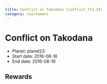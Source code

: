 ```yaml
---
title: Conflict on Takodana (conflict_tfa_24)
category: tournament
---
```

# Conflict on Takodana

  * Planet: planet23
  * Start date: 2016-08-16
  * End date: 2016-08-19

## Rewards

